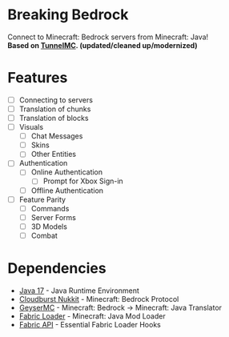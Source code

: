 # Breaking Bedrock
Connect to Minecraft: Bedrock servers from Minecraft: Java!\
**Based on [TunnelMC](https://github.com/THEREALWWEFAN231/TunnelMC). (updated/cleaned up/modernized)**

# Features
- [ ] Connecting to servers
- [ ] Translation of chunks
- [ ] Translation of blocks
- [ ] Visuals
  - [ ] Chat Messages
  - [ ] Skins
  - [ ] Other Entities
- [ ] Authentication
  - [ ] Online Authentication
    - [ ] Prompt for Xbox Sign-in
  - [ ] Offline Authentication
- [ ] Feature Parity
  - [ ] Commands
  - [ ] Server Forms
  - [ ] 3D Models
  - [ ] Combat

# Dependencies
- [Java 17](https://adoptium.net/?variant=openjdk17&jvmVariant=hotspot) - Java Runtime Environment
- [Cloudburst Nukkit](https://github.com/CloudburstMC/Nukkit) - Minecraft: Bedrock Protocol
- [GeyserMC](https://github.com/GeyserMC/Geyser) - Minecraft: Bedrock -> Minecraft: Java Translator
- [Fabric Loader](https://fabricmc.net/use/) - Minecraft: Java Mod Loader
- [Fabric API](https://www.curseforge.com/minecraft/mc-mods/fabric-api) - Essential Fabric Loader Hooks